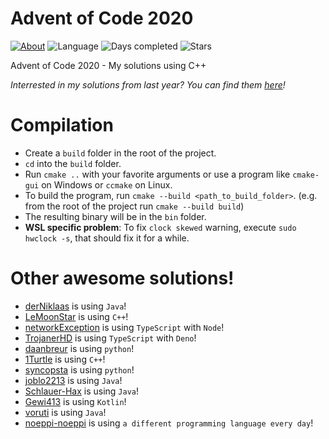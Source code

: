 # Advent of Code 2020

[![About](https://img.shields.io/badge/Advent%20of%20Code-2020-brightgreen)](https://adventofcode.com/2020/about)
![Language](https://img.shields.io/badge/Language-C%2B%2B-orange)
![Days completed](https://img.shields.io/badge/Days%20completed-12-red)
![Stars](https://img.shields.io/badge/Stars-24-yellow)

Advent of Code 2020 - My solutions using C++

*Interrested in my solutions from last year? You can find them [here](https://github.com/andi-makes/AdventOfCode2019)!*

# Compilation
 * Create a `build` folder in the root of the project.
 * `cd` into the `build` folder.
 * Run `cmake ..` with your favorite arguments or use a program like `cmake-gui` on Windows or `ccmake` on Linux.
 * To build the program, run `cmake --build <path_to_build_folder>`. (e.g. from the root of the project run `cmake --build build`)
 * The resulting binary will be in the `bin` folder.
 * **WSL specific problem**: To fix `clock skewed` warning, execute `sudo hwclock -s`, that should fix it for a while.


# Other awesome solutions!
 * [derNiklaas](https://github.com/derNiklaas/AoC-2020) is using `Java`!
 * [LeMoonStar](https://github.com/LeMoonStar/AoC20) is using `C++`!
 * [networkException](https://github.com/networkException/AdventOfCode) is using `TypeScript` with `Node`!
 * [TrojanerHD](https://github.com/TrojanerHD/AdventofCode2020) is using `TypeScript` with `Deno`!
 * [daanbreur](https://github.com/daanbreur/AdventofCode) is using `python`!
 * [1Turtle](https://github.com/1Turtle/AdventOfCode2020) is using `C++`!
 * [syncopsta](https://github.com/syncopsta/aoc_2020) is using `python`!
 * [joblo2213](https://github.com/joblo2213/AdventOfCode2020) is using `Java`!
 * [Schlauer-Hax](https://github.com/Schlauer-Hax/advent-of-code) is using `Java`!
 * [Gewi413](https://github.com/Gewi413/AdventOfCode) is using `Kotlin`!
 * [voruti](https://github.com/voruti/MyAoCSolutions) is using `Java`!
 * [noeppi-noeppi](https://github.com/noeppi-noeppi/aoc) is using `a different programming language every day`!